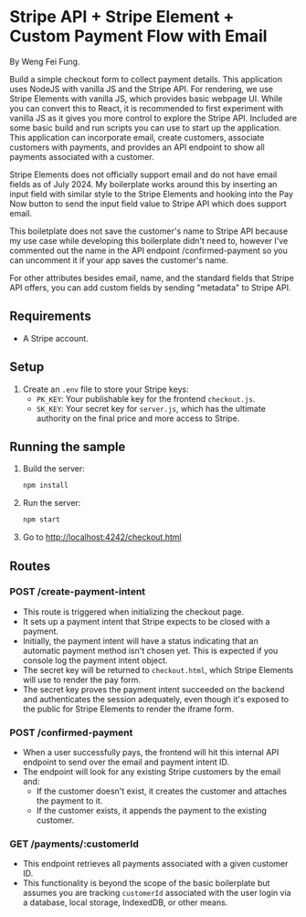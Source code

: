 # Stripe API + Stripe Element + Custom Payment Flow with Email

By Weng Fei Fung.

Build a simple checkout form to collect payment details. This application uses NodeJS with vanilla JS and the Stripe API. For rendering, we use Stripe Elements with vanilla JS, which provides basic webpage UI. While you can convert this to React, it is recommended to first experiment with vanilla JS as it gives you more control to explore the Stripe API. Included are some basic build and run scripts you can use to start up the application. This application can incorporate email, create customers, associate customers with payments, and provides an API endpoint to show all payments associated with a customer.

Stripe Elements does not officially support email and do not have email fields as of July 2024. My boilerplate works around this by inserting an input field with similar style to the Stripe Elements and hooking into the Pay Now button to send the input field value to Stripe API which does support email.

This boiletplate does not save the customer's name to Stripe API because my use case while developing this boilerplate didn't need to, however I've commented out the name in the API endpoint /confirmed-payment so you can uncomment it if your app saves the customer's name.

For other attributes besides email, name, and the standard fields that Stripe API offers, you can add custom fields by sending "metadata" to Stripe API.

## Requirements

- A Stripe account.

## Setup

1. Create an `.env` file to store your Stripe keys:
    - `PK_KEY`: Your publishable key for the frontend `checkout.js`.
    - `SK_KEY`: Your secret key for `server.js`, which has the ultimate authority on the final price and more access to Stripe.

## Running the sample

1. Build the server:

    ```sh
    npm install
    ```

2. Run the server:

    ```sh
    npm start
    ```

3. Go to [http://localhost:4242/checkout.html](http://localhost:4242/checkout.html)

## Routes

### POST /create-payment-intent

- This route is triggered when initializing the checkout page.
- It sets up a payment intent that Stripe expects to be closed with a payment.
- Initially, the payment intent will have a status indicating that an automatic payment method isn't chosen yet. This is expected if you console log the payment intent object.
- The secret key will be returned to `checkout.html`, which Stripe Elements will use to render the pay form.
- The secret key proves the payment intent succeeded on the backend and authenticates the session adequately, even though it's exposed to the public for Stripe Elements to render the iframe form.

### POST /confirmed-payment

- When a user successfully pays, the frontend will hit this internal API endpoint to send over the email and payment intent ID.
- The endpoint will look for any existing Stripe customers by the email and:
  - If the customer doesn't exist, it creates the customer and attaches the payment to it.
  - If the customer exists, it appends the payment to the existing customer.

### GET /payments/:customerId

- This endpoint retrieves all payments associated with a given customer ID.
- This functionality is beyond the scope of the basic boilerplate but assumes you are tracking `customerId` associated with the user login via a database, local storage, IndexedDB, or other means.
